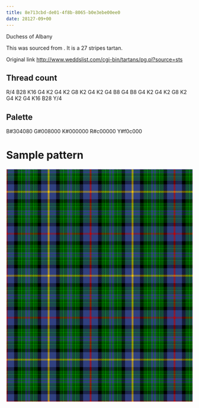 ```yaml
---
title: 8e713cbd-de01-4f8b-8065-b0e3ebe00ee0
date: 28127-09+00
---
```

Duchess of Albany

This was sourced from <no value>.  It is a 27 stripes tartan.

Original link http://www.weddslist.com/cgi-bin/tartans/pg.pl?source=sts

## Thread count
R/4 B28 K16 G4 K2 G4 K2 G8 K2 G4 K2 G4 B8 G4 B8 G4 K2 G4 K2 G8 K2 G4 K2 G4 K16 B28 Y/4

## Palette
B#304080 G#008000 K#000000 R#c00000 Y#f0c000

# Sample pattern

![Tartan detail](tartan.png "R/4 B28 K16 G4 K2 G4 K2 G8 K2 G4 K2 G4 B8 G4 B8 G4 K2 G4 K2 G8 K2 G4 K2 G4 K16 B28 Y/4 tartan")